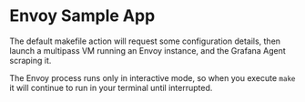 # Envoy Sample App

The default makefile action will request some configuration details, then launch a multipass VM running an Envoy instance, and the Grafana Agent scraping it.

The Envoy process runs only in interactive mode, so when you execute `make` it will continue to run in your terminal until interrupted.